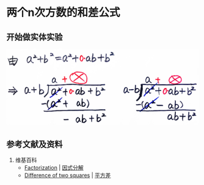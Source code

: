 # 两个n次方数的和差公式

## 开始做实体实验

![](/images/函数与解析几何/n个未知数和n次幂的等式/因式分解/两个n次方数的和差公式/1a1.jpg)

## 参考文献及资料

1. 维基百科
	- [Factorization](https://en.wikipedia.org/wiki/Factorization) | [因式分解](https://zh.wikipedia.org/wiki/因式分解) 
	- [Difference of two squares](https://en.wikipedia.org/wiki/Difference_of_two_squares) | [平方差](https://zh.wikipedia.org/wiki/平方差) 
